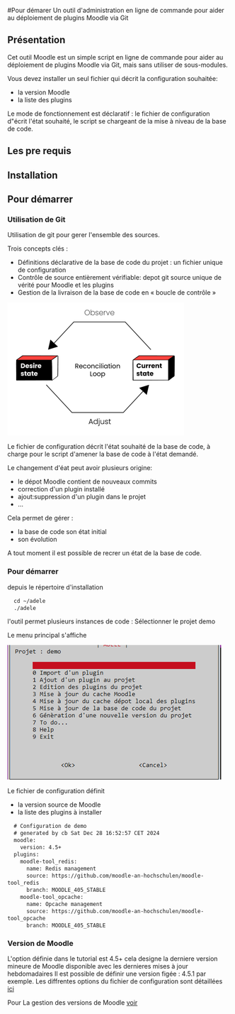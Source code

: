 #Pour démarer
Un outil d'administration en ligne de commande pour aider au déploiement de plugins Moodle via Git
## Présentation
Cet outil Moodle est un simple script en ligne de commande pour aider au déploiement de plugins Moodle via Git, mais sans utiliser de sous-modules.

Vous devez installer un seul fichier qui décrit la configuration souhaitée:
- la version Moodle
- la liste des plugins


Le mode de fonctionnement est déclaratif : le fichier de configuration d"écrit l'état souhaité, le script se chargeant de la mise à niveau de la base de code.



## Les pre requis

## Installation



## Pour démarrer

### Utilisation de Git

Utilisation de git pour gerer l'ensemble des sources. 

Trois concepts clés :

- Définitions déclarative de la base de code du projet : un fichier unique de configuration
- Contrôle de source entièrement vérifiable: depot git source unique de vérité pour Moodle et les plugins
- Gestion de la livraison de la base de code en « boucle de contrôle »

![Boucle de controle](../pictures/Boucle_de_controle.png)

Le fichier de configuration décrit l'état souhaité de la base de code, à charge pour le script d'amener la base de code à l'état demandé. 

Le changement d'éat peut avoir plusieurs origine:
- le dépot Moodle contient de nouveaux commits
- correction d'un plugin installé
- ajout:suppression d'un plugin dans le projet
- ...

Cela permet de gérer :
- la base de code son état initial
- son évolution

A tout moment il est possible de recrer un état de la base de code.


### Pour démarrer

depuis le répertoire d'installation
```
  cd ~/adele
  ./adele

```
l'outil permet plusieurs instances de code :
Sélectionner le projet demo

Le menu principal s'affiche

![Menu Adele](../pictures/Adele_Menu.png)

Le fichier de configuration définit 
- la version source de Moodle 
- la liste des plugins à installer


```
  # Configuration de demo
  # generated by cb Sat Dec 28 16:52:57 CET 2024
  moodle:
    version: 4.5+
  plugins:
    moodle-tool_redis:
      name: Redis management
      source: https://github.com/moodle-an-hochschulen/moodle-tool_redis
      branch: MOODLE_405_STABLE
    moodle-tool_opcache:
      name: Opcache management
      source: https://github.com/moodle-an-hochschulen/moodle-tool_opcache
      branch: MOODLE_405_STABLE

```

### Version de Moodle

L'option définie dans le tutorial est 4.5+
cela designe la derniere version mineure de Moodle disponible avec les dernieres mises à jour hebdomadaires
Il est possible de définir une version figée : 4.5.1 par exemple.
Les diffrentes options du fichier de configuration sont détaillées [ici](../reference/conf.md)

Pour La gestion des versions de Moodle  [voir](../concepts/version_moodle.md)  



